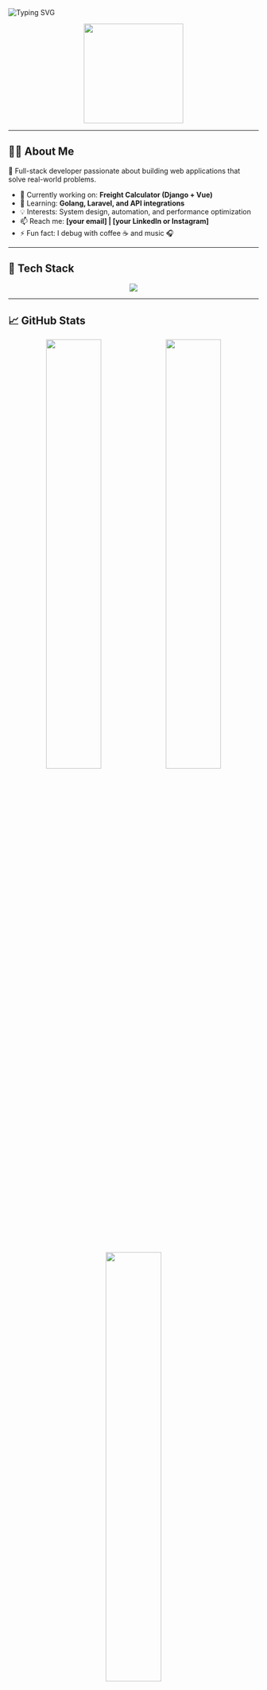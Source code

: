 <!-- Banner Header -->
<img src="https://readme-typing-svg.herokuapp.com?font=Fira+Code&duration=3000&pause=500&center=true&width=435&lines=Hi+%F0%9F%91%8B%2C+I'm+Delfi+Fikri+Mukarom;Web+Developer+%7C+Tech+Enthusiast;Love+building+things+with+code!" alt="Typing SVG" align="center"/>

<p align="center">
  <img src="https://media.giphy.com/media/qgQUggAC3Pfv687qPC/giphy.gif" width="200"/>
</p>

---

## 🧑‍💻 About Me

🎯 Full-stack developer passionate about building web applications that solve real-world problems.

- 🔭 Currently working on: **Freight Calculator (Django + Vue)**  
- 🌱 Learning: **Golang, Laravel, and API integrations**  
- 💡 Interests: System design, automation, and performance optimization  
- 📫 Reach me: **[your email] | [your LinkedIn or Instagram]**  
- ⚡ Fun fact: I debug with coffee ☕ and music 🎧  

---

## 🔧 Tech Stack

<p align="center">
  <img src="https://skillicons.dev/icons?i=php,laravel,javascript,vue,nuxtjs,react,python,django,go,mysql,sqlite,git,github,linux" />
</p>

---

## 📈 GitHub Stats

<div align="center">
  <img src="https://github-readme-stats.vercel.app/api?username=delfiboyz&theme=radical&show_icons=true&hide_border=true" width="47%"/>
  <img src="https://github-readme-streak-stats.herokuapp.com?user=delfiboyz&theme=radical&hide_border=true" width="47%"/>
  <br>
  <img src="https://github-readme-stats.vercel.app/api/top-langs/?username=delfiboyz&layout=compact&theme=radical&hide_border=true" width="47%"/>
</div>

---

## 🚀 Projects Highlight

Here are a few projects I'm proud of:

- 🧮 **Freight Calculator Web App** — Django backend + Nuxt.js frontend  
- 📋 **To-Do App** — PHP + MySQL, simple CRUD with authentication  
- 📰 **Simple Blog** — Laravel-based with comment & category features

➡️ More at: [github.com/delfifikri?tab=repositories](https://github.com/delfiboyz?tab=repositories)

---

## ☕ Let’s Connect!

<p align="center">
  <a href="mailto:youremail@example.com"><img src="https://img.shields.io/badge/email-%23D14836.svg?style=for-the-badge&logo=gmail&logoColor=white"/></a>
  <a href="https://linkedin.com/in/yourprofile"><img src="https://img.shields.io/badge/LinkedIn-%230077B5.svg?style=for-the-badge&logo=linkedin&logoColor=white"/></a>
  <a href="https://instagram.com/yourhandle"><img src="https://img.shields.io/badge/Instagram-%23E4405F.svg?style=for-the-badge&logo=instagram&logoColor=white"/></a>
</p>

---

> “First, solve the problem. Then, write the code.” – John Johnson
